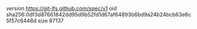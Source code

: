 version https://git-lfs.github.com/spec/v1
oid sha256:0df3d87661842dd95d9b52fd1d67af64893b6bd9a24b24bcb63e6c5f57c6448d
size 87137
